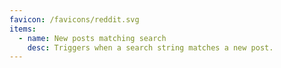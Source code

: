 ```yaml
---
favicon: /favicons/reddit.svg
items:
  - name: New posts matching search
    desc: Triggers when a search string matches a new post.
---
```


<script setup>
  import CustomListing from '../../components/CustomListing.vue'
</script>

<CustomListing />

